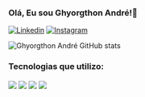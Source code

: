 ### Olá, Eu sou Ghyorgthon André!👋
[![Linkedin](https://img.shields.io/badge/LinkedIn-0077B5?style=for-the-badge&logo=linkedin&logoColor=white)](https://www.linkedin.com/in/ghyorgthon-andré-b963a4280/)
[![Instagram](https://img.shields.io/badge/Instagram-E4405F?style=for-the-badge&logo=instagram&logoColor=white)](https://www.instagram.com/gh.andre_/)

![Ghyorgthon André GitHub stats](https://github-readme-stats.vercel.app/api?username=Ghyorgthon&show_icons=true&theme=dark)

### Tecnologias que utilizo:

<div style = 'display:inline_block' br> 
  <img align='center' src='https://img.shields.io/badge/HTML5-E34F26?style=for-the-badge&logo=html5&logoColor=white' alt'HTML5'>
  <img align='center' src='https://img.shields.io/badge/CSS3-1572B6?style=for-the-badge&logo=css3&logoColor=white' alt'CSS'>
  <img align='center' src='https://img.shields.io/badge/JavaScript-323330?style=for-the-badge&logo=javascript&logoColor=F7DF1E' alt'JavaScript'>
  <img align='center' src='https://img.shields.io/badge/Bootstrap-563D7C?style=for-the-badge&logo=bootstrap&logoColor=white' alt'Bootstrap'>
</div>
